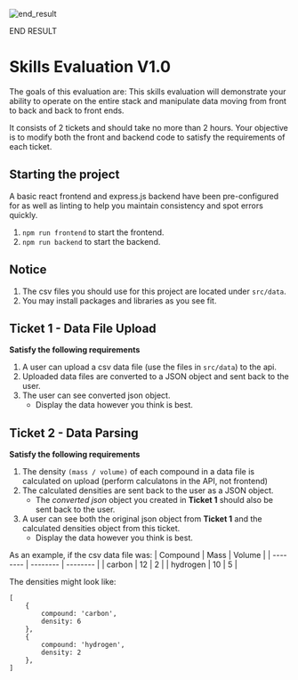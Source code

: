 ![end_result](https://github.com/SSPlusUltra/chemid-skills-eval-v1/assets/52967609/2b30dac6-0067-42ee-8270-5f1b82b2efa8)

END RESULT




# Skills Evaluation V1.0

The goals of this evaluation are:
This skills evaluation will demonstrate your ability to operate on the entire stack and manipulate data moving from front to back and back to front ends.

It consists of 2 tickets and should take no more than 2 hours. Your objective is to modify both the front and backend code to satisfy the requirements of each ticket.

## Starting the project

A basic react frontend and express.js backend have been pre-configured for as well as linting to help you maintain consistency and spot errors quickly.

1. `npm run frontend` to start the frontend.
2. `npm run backend` to start the backend.

## Notice

1. The csv files you should use for this project are located under `src/data`.
2. You may install packages and libraries as you see fit.

## Ticket 1 -  Data File Upload

**Satisfy the following requirements**
1. A user can upload a csv data file (use the files in `src/data`) to the api.
2. Uploaded data files are converted to a JSON object and sent back to the user.
3. The user can see converted json object.
	* Display the data however you think is best.

## Ticket 2 - Data Parsing

**Satisfy the following requirements**

1. The density `(mass / volume)` of each compound in a data file is calculated on upload (perform calculatons in the API, not frontend)
2. The calculated densities are sent back to the user as a JSON object.
	* The _converted json_ object you created in **Ticket 1** should also be sent back to the user.
3. A user can see both the original json object from **Ticket 1** and the calculated densities object from this ticket.
	* Display the data however you think is best.

As an example, if the csv data file was:
| Compound | Mass     | Volume   |
| -------- | -------- | -------- |
| carbon   | 12       | 2        |
| hydrogen | 10       | 5        |

The densities might look like:

```
[
	{
		compound: 'carbon',
		density: 6
	},
	{
		compound: 'hydrogen',
		density: 2
	},
]
```
